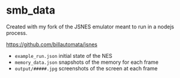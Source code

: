 # smb_data

Created with my fork of the JSNES emulator meant to run in a nodejs process.

https://github.com/billautomata/jsnes

* `example_run.json` initial state of the NES
* `memory_data.json` snapshots of the memory for each frame
* `output/#####.jpg` screenshots of the screen at each frame
 
